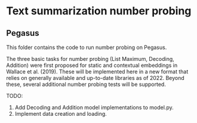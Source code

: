 # Text summarization number probing
## Pegasus

This folder contains the code to run number probing on Pegasus.

The three basic tasks for number probing (List Maximum, Decoding, Addition) were first proposed for static and contextual embeddings in Wallace et al. (2019). These will be implemented here in a new format that relies on generally available and up-to-date libraries as of 2022.
Beyond these, several additional number probing tests will be supported.

TODO:
1. Add Decoding and Addition model implementations to model.py.
2. Implement data creation and loading.
